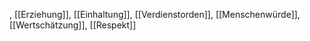 , [[Erzie­hung]], [[Einhaltung]], [[Verdienstorden]], [[Menschenwürde]], [[Wertschätzung]], [[Respekt]]